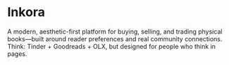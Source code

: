 # Inkora

A modern, aesthetic-first platform for buying, selling, and trading physical books—built around reader preferences and real community connections. Think: Tinder + Goodreads + OLX, but designed for people who think in pages.
